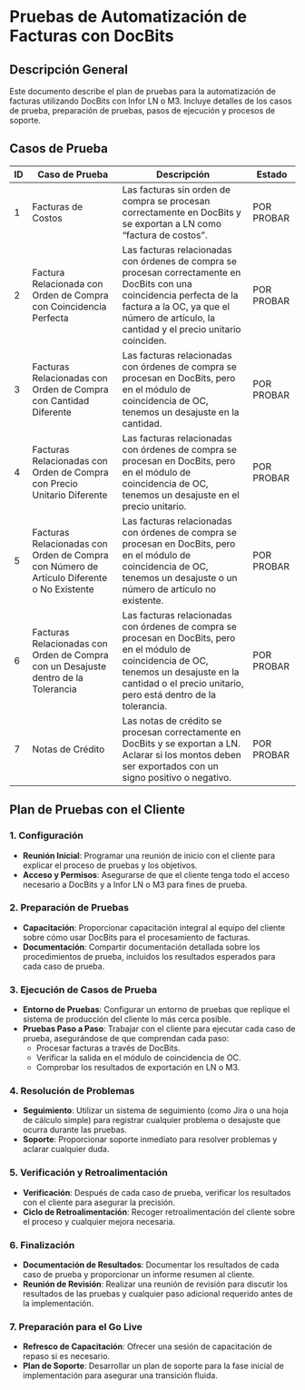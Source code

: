 # Pruebas de Automatización de Facturas con DocBits

## Descripción General

Este documento describe el plan de pruebas para la automatización de facturas utilizando DocBits con Infor LN o M3. Incluye detalles de los casos de prueba, preparación de pruebas, pasos de ejecución y procesos de soporte.

## Casos de Prueba

| ID | Caso de Prueba                                                                            | Descripción                                                                                                                                                                                                         | Estado     |
| -- | ----------------------------------------------------------------------------------------- | ------------------------------------------------------------------------------------------------------------------------------------------------------------------------------------------------------------------- | ---------- |
| 1  | Facturas de Costos                                                                        | Las facturas sin orden de compra se procesan correctamente en DocBits y se exportan a LN como “factura de costos”.                                                                                                  | POR PROBAR |
| 2  | Factura Relacionada con Orden de Compra con Coincidencia Perfecta                         | Las facturas relacionadas con órdenes de compra se procesan correctamente en DocBits con una coincidencia perfecta de la factura a la OC, ya que el número de artículo, la cantidad y el precio unitario coinciden. | POR PROBAR |
| 3  | Facturas Relacionadas con Orden de Compra con Cantidad Diferente                          | Las facturas relacionadas con órdenes de compra se procesan en DocBits, pero en el módulo de coincidencia de OC, tenemos un desajuste en la cantidad.                                                               | POR PROBAR |
| 4  | Facturas Relacionadas con Orden de Compra con Precio Unitario Diferente                   | Las facturas relacionadas con órdenes de compra se procesan en DocBits, pero en el módulo de coincidencia de OC, tenemos un desajuste en el precio unitario.                                                        | POR PROBAR |
| 5  | Facturas Relacionadas con Orden de Compra con Número de Artículo Diferente o No Existente | Las facturas relacionadas con órdenes de compra se procesan en DocBits, pero en el módulo de coincidencia de OC, tenemos un desajuste o un número de artículo no existente.                                         | POR PROBAR |
| 6  | Facturas Relacionadas con Orden de Compra con un Desajuste dentro de la Tolerancia        | Las facturas relacionadas con órdenes de compra se procesan en DocBits, pero en el módulo de coincidencia de OC, tenemos un desajuste en la cantidad o el precio unitario, pero está dentro de la tolerancia.       | POR PROBAR |
| 7  | Notas de Crédito                                                                          | Las notas de crédito se procesan correctamente en DocBits y se exportan a LN. Aclarar si los montos deben ser exportados con un signo positivo o negativo.                                                          | POR PROBAR |

## Plan de Pruebas con el Cliente

### 1. Configuración

* **Reunión Inicial**: Programar una reunión de inicio con el cliente para explicar el proceso de pruebas y los objetivos.
* **Acceso y Permisos**: Asegurarse de que el cliente tenga todo el acceso necesario a DocBits y a Infor LN o M3 para fines de prueba.

### 2. Preparación de Pruebas

* **Capacitación**: Proporcionar capacitación integral al equipo del cliente sobre cómo usar DocBits para el procesamiento de facturas.
* **Documentación**: Compartir documentación detallada sobre los procedimientos de prueba, incluidos los resultados esperados para cada caso de prueba.

### 3. Ejecución de Casos de Prueba

* **Entorno de Pruebas**: Configurar un entorno de pruebas que replique el sistema de producción del cliente lo más cerca posible.
* **Pruebas Paso a Paso**: Trabajar con el cliente para ejecutar cada caso de prueba, asegurándose de que comprendan cada paso:
  * Procesar facturas a través de DocBits.
  * Verificar la salida en el módulo de coincidencia de OC.
  * Comprobar los resultados de exportación en LN o M3.

### 4. Resolución de Problemas

* **Seguimiento**: Utilizar un sistema de seguimiento (como Jira o una hoja de cálculo simple) para registrar cualquier problema o desajuste que ocurra durante las pruebas.
* **Soporte**: Proporcionar soporte inmediato para resolver problemas y aclarar cualquier duda.

### 5. Verificación y Retroalimentación

* **Verificación**: Después de cada caso de prueba, verificar los resultados con el cliente para asegurar la precisión.
* **Ciclo de Retroalimentación**: Recoger retroalimentación del cliente sobre el proceso y cualquier mejora necesaria.

### 6. Finalización

* **Documentación de Resultados**: Documentar los resultados de cada caso de prueba y proporcionar un informe resumen al cliente.
* **Reunión de Revisión**: Realizar una reunión de revisión para discutir los resultados de las pruebas y cualquier paso adicional requerido antes de la implementación.

### 7. Preparación para el Go Live

* **Refresco de Capacitación**: Ofrecer una sesión de capacitación de repaso si es necesario.
* **Plan de Soporte**: Desarrollar un plan de soporte para la fase inicial de implementación para asegurar una transición fluida.
